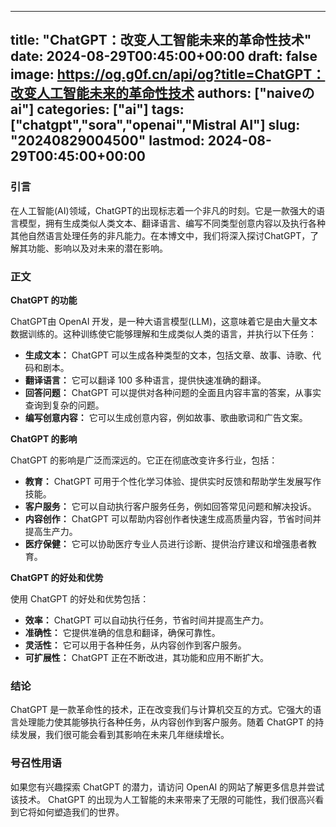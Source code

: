 
---
title: "ChatGPT：改变人工智能未来的革命性技术"
date: 2024-08-29T00:45:00+00:00
draft: false
image: https://og.g0f.cn/api/og?title=ChatGPT：改变人工智能未来的革命性技术
authors: ["naiveのai"]
categories: ["ai"]
tags: ["chatgpt","sora","openai","Mistral AI"]
slug: "20240829004500"
lastmod: 2024-08-29T00:45:00+00:00
---
### 引言

在人工智能(AI)领域，ChatGPT的出现标志着一个非凡的时刻。它是一款强大的语言模型，拥有生成类似人类文本、翻译语言、编写不同类型创意内容以及执行各种其他自然语言处理任务的非凡能力。在本博文中，我们将深入探讨ChatGPT，了解其功能、影响以及对未来的潜在影响。

### 正文

**ChatGPT 的功能**

ChatGPT由 OpenAI 开发，是一种大语言模型(LLM)，这意味着它是由大量文本数据训练的。这种训练使它能够理解和生成类似人类的语言，并执行以下任务：

- **生成文本：** ChatGPT 可以生成各种类型的文本，包括文章、故事、诗歌、代码和剧本。
- **翻译语言：** 它可以翻译 100 多种语言，提供快速准确的翻译。
- **回答问题：** ChatGPT 可以提供对各种问题的全面且内容丰富的答案，从事实查询到复杂的问题。
- **编写创意内容：** 它可以生成创意内容，例如故事、歌曲歌词和广告文案。

**ChatGPT 的影响**

ChatGPT 的影响是广泛而深远的。它正在彻底改变许多行业，包括：

- **教育：** ChatGPT 可用于个性化学习体验、提供实时反馈和帮助学生发展写作技能。
- **客户服务：** 它可以自动执行客户服务任务，例如回答常见问题和解决投诉。
- **内容创作：** ChatGPT 可以帮助内容创作者快速生成高质量内容，节省时间并提高生产力。
- **医疗保健：** 它可以协助医疗专业人员进行诊断、提供治疗建议和增强患者教育。

**ChatGPT 的好处和优势**

使用 ChatGPT 的好处和优势包括：

- **效率：** ChatGPT 可以自动执行任务，节省时间并提高生产力。
- **准确性：** 它提供准确的信息和翻译，确保可靠性。
- **灵活性：** 它可以用于各种任务，从内容创作到客户服务。
- **可扩展性：** ChatGPT 正在不断改进，其功能和应用不断扩大。

### 结论

ChatGPT 是一款革命性的技术，正在改变我们与计算机交互的方式。它强大的语言处理能力使其能够执行各种任务，从内容创作到客户服务。随着 ChatGPT 的持续发展，我们很可能会看到其影响在未来几年继续增长。

### 号召性用语

如果您有兴趣探索 ChatGPT 的潜力，请访问 OpenAI 的网站了解更多信息并尝试该技术。 ChatGPT 的出现为人工智能的未来带来了无限的可能性，我们很高兴看到它将如何塑造我们的世界。